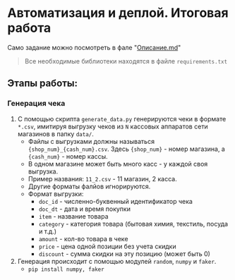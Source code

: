 # Автоматизация и деплой. Итоговая работа

Само задание можно посмотреть в фале "[Описание.md](Описание.md)"

> Все необходимые библиотеки находятся в файле `requirements.txt`

## Этапы работы:

### Генерация чека

1. С помощью скрипта `generate_data.py` генерируются чеки в формате `*.csv`, имитируя выгрузку чеков из `N` кассовых аппаратов сети магазинов  в папку `data/`.
   - Файлы с выгрузками должны называться `{shop_num}_{cash_num}.csv`. Здесь `{shop_num}` - номер магазина, а `{cash_num}` - номер кассы.
   - В одном магазине может быть много касс - у каждой своя выгрузка.
   - Пример названия: `11_2.csv` - 11 магазин, 2 касса.
   - Другие форматы фалйов игнорируются.
   - Формат выгрузки:
     - `doc_id` - численно-буквенный идентификатор чека
     - `doc_dt` - дата и время покупки
     - `item` - название товара
     - `category` - категория товара (бытовая химия, текстиль, посуда и т.д.)
     - `amount` - кол-во товара в чеке
     - `price` - цена одной позиции без учета скидки
     - `discount` - сумма скидки на эту позицию (может быть 0)
2. Генерация происходит с помощью модулей `random`, `numpy` и `faker`.
    - `pip install numpy, faker` 
